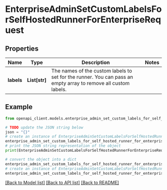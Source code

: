 # EnterpriseAdminSetCustomLabelsForSelfHostedRunnerForEnterpriseRequest


## Properties

Name | Type | Description | Notes
------------ | ------------- | ------------- | -------------
**labels** | **List[str]** | The names of the custom labels to set for the runner. You can pass an empty array to remove all custom labels. | 

## Example

```python
from openapi_client.models.enterprise_admin_set_custom_labels_for_self_hosted_runner_for_enterprise_request import EnterpriseAdminSetCustomLabelsForSelfHostedRunnerForEnterpriseRequest

# TODO update the JSON string below
json = "{}"
# create an instance of EnterpriseAdminSetCustomLabelsForSelfHostedRunnerForEnterpriseRequest from a JSON string
enterprise_admin_set_custom_labels_for_self_hosted_runner_for_enterprise_request_instance = EnterpriseAdminSetCustomLabelsForSelfHostedRunnerForEnterpriseRequest.from_json(json)
# print the JSON string representation of the object
print(EnterpriseAdminSetCustomLabelsForSelfHostedRunnerForEnterpriseRequest.to_json())

# convert the object into a dict
enterprise_admin_set_custom_labels_for_self_hosted_runner_for_enterprise_request_dict = enterprise_admin_set_custom_labels_for_self_hosted_runner_for_enterprise_request_instance.to_dict()
# create an instance of EnterpriseAdminSetCustomLabelsForSelfHostedRunnerForEnterpriseRequest from a dict
enterprise_admin_set_custom_labels_for_self_hosted_runner_for_enterprise_request_from_dict = EnterpriseAdminSetCustomLabelsForSelfHostedRunnerForEnterpriseRequest.from_dict(enterprise_admin_set_custom_labels_for_self_hosted_runner_for_enterprise_request_dict)
```
[[Back to Model list]](../README.md#documentation-for-models) [[Back to API list]](../README.md#documentation-for-api-endpoints) [[Back to README]](../README.md)



